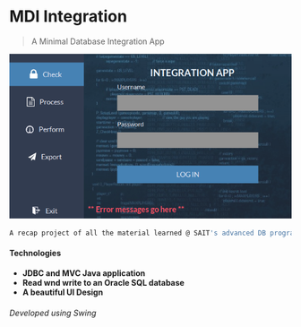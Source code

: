 # MDI Integration 

> A Minimal Database Integration App

![](screenshot.png)

```sh
A recap project of all the material learned @ SAIT's advanced DB program. 
```

#### Technologies

* **JDBC and MVC Java application**
* **Read wnd write to an Oracle SQL database**
* **A beautiful UI Design**

###### Developed using Swing
